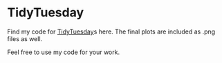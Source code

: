 # TidyTuesday

Find my code for [TidyTuesday](https://github.com/rfordatascience/tidytuesday)s here. The final plots are included as .png files as well.

Feel free to use my code for your work.
